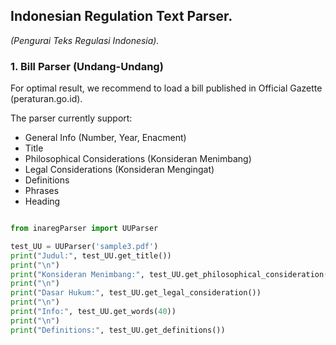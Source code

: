 ## Indonesian Regulation Text Parser.

_(Pengurai Teks Regulasi Indonesia)._

### 1. Bill Parser (Undang-Undang)

For optimal result, we recommend to load a bill published in Official Gazette (peraturan.go.id).

The parser currently support:

- General Info (Number, Year, Enacment)
- Title
- Philosophical Considerations (Konsideran Menimbang)
- Legal Considerations (Konsideran Mengingat)
- Definitions
- Phrases
- Heading

```python

from inaregParser import UUParser

test_UU = UUParser('sample3.pdf')
print("Judul:", test_UU.get_title())
print("\n")
print("Konsideran Menimbang:", test_UU.get_philosophical_consideration())
print("\n")
print("Dasar Hukum:", test_UU.get_legal_consideration())
print("\n")
print("Info:", test_UU.get_words(40))
print("\n")
print("Definitions:", test_UU.get_definitions())


```
